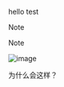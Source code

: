 hello
test

>[!NOTE]

> [!NOTE]


![image](https://github.com/findink/code100/assets/47750446/a135cb27-4c8f-45af-bd91-adb7585ef575)

为什么会这样？
